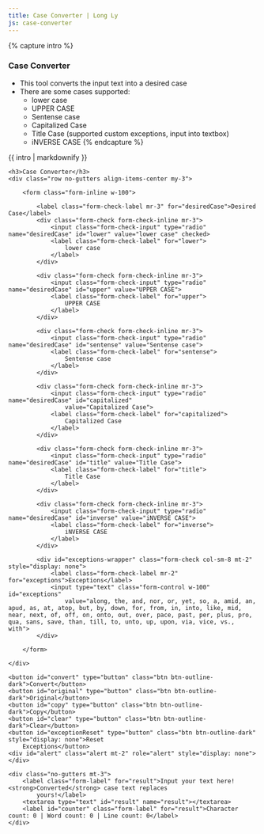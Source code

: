 ```yaml
---
title: Case Converter | Long Ly
js: case-converter
---
```


{% capture intro %}
### Case Converter
- This tool converts the input text into a desired case
- There are some cases supported:
    - lower case
    - UPPER CASE
    - Sentense case
    - Capitalized Case
    - Title Case (supported custom exceptions, input into textbox)
    - iNVERSE CASE
{% endcapture %}

<div class="tool-wrapper mb-4">
    {{ intro | markdownify }}
</div>

<div class="tool-wrapper">

    <h3>Case Converter</h3>
    <div class="row no-gutters align-items-center my-3">

        <form class="form-inline w-100">

            <label class="form-check-label mr-3" for="desiredCase">Desired Case</label>
            <div class="form-check form-check-inline mr-3">
                <input class="form-check-input" type="radio" name="desiredCase" id="lower" value="lower case" checked>
                <label class="form-check-label" for="lower">
                    lower case
                </label>
            </div>

            <div class="form-check form-check-inline mr-3">
                <input class="form-check-input" type="radio" name="desiredCase" id="upper" value="UPPER CASE">
                <label class="form-check-label" for="upper">
                    UPPER CASE
                </label>
            </div>

            <div class="form-check form-check-inline mr-3">
                <input class="form-check-input" type="radio" name="desiredCase" id="sentense" value="Sentense case">
                <label class="form-check-label" for="sentense">
                    Sentense case
                </label>
            </div>

            <div class="form-check form-check-inline mr-3">
                <input class="form-check-input" type="radio" name="desiredCase" id="capitalized"
                    value="Capitalized Case">
                <label class="form-check-label" for="capitalized">
                    Capitalized Case
                </label>
            </div>

            <div class="form-check form-check-inline mr-3">
                <input class="form-check-input" type="radio" name="desiredCase" id="title" value="Title Case">
                <label class="form-check-label" for="title">
                    Title Case
                </label>
            </div>

            <div class="form-check form-check-inline mr-3">
                <input class="form-check-input" type="radio" name="desiredCase" id="inverse" value="iNVERSE CASE">
                <label class="form-check-label" for="inverse">
                    iNVERSE CASE
                </label>
            </div>

            <div id="exceptions-wrapper" class="form-check col-sm-8 mt-2" style="display: none">
                <label class="form-check-label mr-2" for="exceptions">Exceptions</label>
                <input type="text" class="form-control w-100" id="exceptions"
                    value="along, the, and, nor, or, yet, so, a, amid, an, apud, as, at, atop, but, by, down, for, from, in, into, like, mid, near, next, of, off, on, onto, out, over, pace, past, per, plus, pro, qua, sans, save, than, till, to, unto, up, upon, via, vice, vs., with">
            </div>

        </form>

    </div>

    <button id="convert" type="button" class="btn btn-outline-dark">Convert</button>
    <button id="original" type="button" class="btn btn-outline-dark">Original</button>
    <button id="copy" type="button" class="btn btn-outline-dark">Copy</button>
    <button id="clear" type="button" class="btn btn-outline-dark">Clear</button>
    <button id="exceptionReset" type="button" class="btn btn-outline-dark" style="display: none">Reset
        Exceptions</button>
    <div id="alert" class="alert mt-2" role="alert" style="display: none"></div>

    <div class="no-gutters mt-3">
        <label class="form-label" for="result">Input your text here! <strong>Converted</strong> case text replaces
            yours!</label>
        <textarea type="text" id="result" name="result"></textarea>
        <label id="counter" class="form-label" for="result">Character count: 0 | Word count: 0 | Line count: 0</label>
    </div>

</div>